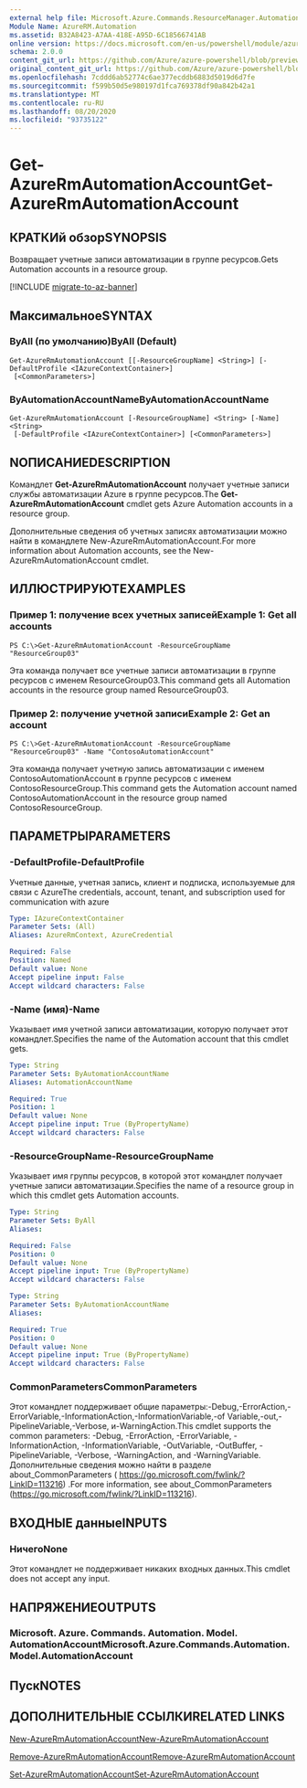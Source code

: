 ```yaml
---
external help file: Microsoft.Azure.Commands.ResourceManager.Automation.dll-Help.xml
Module Name: AzureRM.Automation
ms.assetid: B32A8423-A7AA-418E-A95D-6C18566741AB
online version: https://docs.microsoft.com/en-us/powershell/module/azurerm.automation/get-azurermautomationaccount
schema: 2.0.0
content_git_url: https://github.com/Azure/azure-powershell/blob/preview/src/ResourceManager/Automation/Commands.Automation/help/Get-AzureRmAutomationAccount.md
original_content_git_url: https://github.com/Azure/azure-powershell/blob/preview/src/ResourceManager/Automation/Commands.Automation/help/Get-AzureRmAutomationAccount.md
ms.openlocfilehash: 7cddd6ab52774c6ae377ecddb6883d5019d6d7fe
ms.sourcegitcommit: f599b50d5e980197d1fca769378df90a842b42a1
ms.translationtype: MT
ms.contentlocale: ru-RU
ms.lasthandoff: 08/20/2020
ms.locfileid: "93735122"
---
```

# <span data-ttu-id="8ab88-101">Get-AzureRmAutomationAccount</span><span class="sxs-lookup"><span data-stu-id="8ab88-101">Get-AzureRmAutomationAccount</span></span>

## <span data-ttu-id="8ab88-102">КРАТКИй обзор</span><span class="sxs-lookup"><span data-stu-id="8ab88-102">SYNOPSIS</span></span>
<span data-ttu-id="8ab88-103">Возвращает учетные записи автоматизации в группе ресурсов.</span><span class="sxs-lookup"><span data-stu-id="8ab88-103">Gets Automation accounts in a resource group.</span></span>

[!INCLUDE [migrate-to-az-banner](../../includes/migrate-to-az-banner.md)]

## <span data-ttu-id="8ab88-104">Максимальное</span><span class="sxs-lookup"><span data-stu-id="8ab88-104">SYNTAX</span></span>

### <span data-ttu-id="8ab88-105">ByAll (по умолчанию)</span><span class="sxs-lookup"><span data-stu-id="8ab88-105">ByAll (Default)</span></span>
```
Get-AzureRmAutomationAccount [[-ResourceGroupName] <String>] [-DefaultProfile <IAzureContextContainer>]
 [<CommonParameters>]
```

### <span data-ttu-id="8ab88-106">ByAutomationAccountName</span><span class="sxs-lookup"><span data-stu-id="8ab88-106">ByAutomationAccountName</span></span>
```
Get-AzureRmAutomationAccount [-ResourceGroupName] <String> [-Name] <String>
 [-DefaultProfile <IAzureContextContainer>] [<CommonParameters>]
```

## <span data-ttu-id="8ab88-107">NОПИСАНИЕ</span><span class="sxs-lookup"><span data-stu-id="8ab88-107">DESCRIPTION</span></span>
<span data-ttu-id="8ab88-108">Командлет **Get-AzureRmAutomationAccount** получает учетные записи службы автоматизации Azure в группе ресурсов.</span><span class="sxs-lookup"><span data-stu-id="8ab88-108">The **Get-AzureRmAutomationAccount** cmdlet gets Azure Automation accounts in a resource group.</span></span>

<span data-ttu-id="8ab88-109">Дополнительные сведения об учетных записях автоматизации можно найти в командлете New-AzureRmAutomationAccount.</span><span class="sxs-lookup"><span data-stu-id="8ab88-109">For more information about Automation accounts, see the New-AzureRmAutomationAccount cmdlet.</span></span>

## <span data-ttu-id="8ab88-110">ИЛЛЮСТРИРУЮТ</span><span class="sxs-lookup"><span data-stu-id="8ab88-110">EXAMPLES</span></span>

### <span data-ttu-id="8ab88-111">Пример 1: получение всех учетных записей</span><span class="sxs-lookup"><span data-stu-id="8ab88-111">Example 1: Get all accounts</span></span>
```
PS C:\>Get-AzureRmAutomationAccount -ResourceGroupName "ResourceGroup03"
```

<span data-ttu-id="8ab88-112">Эта команда получает все учетные записи автоматизации в группе ресурсов с именем ResourceGroup03.</span><span class="sxs-lookup"><span data-stu-id="8ab88-112">This command gets all Automation accounts in the resource group named ResourceGroup03.</span></span>

### <span data-ttu-id="8ab88-113">Пример 2: получение учетной записи</span><span class="sxs-lookup"><span data-stu-id="8ab88-113">Example 2: Get an account</span></span>
```
PS C:\>Get-AzureRmAutomationAccount -ResourceGroupName "ResourceGroup03" -Name "ContosoAutomationAccount"
```

<span data-ttu-id="8ab88-114">Эта команда получает учетную запись автоматизации с именем ContosoAutomationAccount в группе ресурсов с именем ContosoResourceGroup.</span><span class="sxs-lookup"><span data-stu-id="8ab88-114">This command gets the Automation account named ContosoAutomationAccount in the resource group named ContosoResourceGroup.</span></span>

## <span data-ttu-id="8ab88-115">ПАРАМЕТРЫ</span><span class="sxs-lookup"><span data-stu-id="8ab88-115">PARAMETERS</span></span>

### <span data-ttu-id="8ab88-116">-DefaultProfile</span><span class="sxs-lookup"><span data-stu-id="8ab88-116">-DefaultProfile</span></span>
<span data-ttu-id="8ab88-117">Учетные данные, учетная запись, клиент и подписка, используемые для связи с Azure</span><span class="sxs-lookup"><span data-stu-id="8ab88-117">The credentials, account, tenant, and subscription used for communication with azure</span></span>

```yaml
Type: IAzureContextContainer
Parameter Sets: (All)
Aliases: AzureRmContext, AzureCredential

Required: False
Position: Named
Default value: None
Accept pipeline input: False
Accept wildcard characters: False
```

### <span data-ttu-id="8ab88-118">-Name (имя)</span><span class="sxs-lookup"><span data-stu-id="8ab88-118">-Name</span></span>
<span data-ttu-id="8ab88-119">Указывает имя учетной записи автоматизации, которую получает этот командлет.</span><span class="sxs-lookup"><span data-stu-id="8ab88-119">Specifies the name of the Automation account that this cmdlet gets.</span></span>

```yaml
Type: String
Parameter Sets: ByAutomationAccountName
Aliases: AutomationAccountName

Required: True
Position: 1
Default value: None
Accept pipeline input: True (ByPropertyName)
Accept wildcard characters: False
```

### <span data-ttu-id="8ab88-120">-ResourceGroupName</span><span class="sxs-lookup"><span data-stu-id="8ab88-120">-ResourceGroupName</span></span>
<span data-ttu-id="8ab88-121">Указывает имя группы ресурсов, в которой этот командлет получает учетные записи автоматизации.</span><span class="sxs-lookup"><span data-stu-id="8ab88-121">Specifies the name of a resource group in which this cmdlet gets Automation accounts.</span></span>

```yaml
Type: String
Parameter Sets: ByAll
Aliases: 

Required: False
Position: 0
Default value: None
Accept pipeline input: True (ByPropertyName)
Accept wildcard characters: False
```

```yaml
Type: String
Parameter Sets: ByAutomationAccountName
Aliases: 

Required: True
Position: 0
Default value: None
Accept pipeline input: True (ByPropertyName)
Accept wildcard characters: False
```

### <span data-ttu-id="8ab88-122">CommonParameters</span><span class="sxs-lookup"><span data-stu-id="8ab88-122">CommonParameters</span></span>
<span data-ttu-id="8ab88-123">Этот командлет поддерживает общие параметры:-Debug,-ErrorAction,-ErrorVariable,-InformationAction,-InformationVariable,-of Variable,-out,-PipelineVariable,-Verbose, и-WarningAction.</span><span class="sxs-lookup"><span data-stu-id="8ab88-123">This cmdlet supports the common parameters: -Debug, -ErrorAction, -ErrorVariable, -InformationAction, -InformationVariable, -OutVariable, -OutBuffer, -PipelineVariable, -Verbose, -WarningAction, and -WarningVariable.</span></span> <span data-ttu-id="8ab88-124">Дополнительные сведения можно найти в разделе about_CommonParameters ( https://go.microsoft.com/fwlink/?LinkID=113216) .</span><span class="sxs-lookup"><span data-stu-id="8ab88-124">For more information, see about_CommonParameters (https://go.microsoft.com/fwlink/?LinkID=113216).</span></span>

## <span data-ttu-id="8ab88-125">ВХОДНЫЕ данные</span><span class="sxs-lookup"><span data-stu-id="8ab88-125">INPUTS</span></span>

### <span data-ttu-id="8ab88-126">Ничего</span><span class="sxs-lookup"><span data-stu-id="8ab88-126">None</span></span>
<span data-ttu-id="8ab88-127">Этот командлет не поддерживает никаких входных данных.</span><span class="sxs-lookup"><span data-stu-id="8ab88-127">This cmdlet does not accept any input.</span></span>

## <span data-ttu-id="8ab88-128">НАПРЯЖЕНИЕ</span><span class="sxs-lookup"><span data-stu-id="8ab88-128">OUTPUTS</span></span>

### <span data-ttu-id="8ab88-129">Microsoft. Azure. Commands. Automation. Model. AutomationAccount</span><span class="sxs-lookup"><span data-stu-id="8ab88-129">Microsoft.Azure.Commands.Automation.Model.AutomationAccount</span></span>

## <span data-ttu-id="8ab88-130">Пуск</span><span class="sxs-lookup"><span data-stu-id="8ab88-130">NOTES</span></span>

## <span data-ttu-id="8ab88-131">ДОПОЛНИТЕЛЬНЫЕ ССЫЛКИ</span><span class="sxs-lookup"><span data-stu-id="8ab88-131">RELATED LINKS</span></span>

[<span data-ttu-id="8ab88-132">New-AzureRmAutomationAccount</span><span class="sxs-lookup"><span data-stu-id="8ab88-132">New-AzureRmAutomationAccount</span></span>](./New-AzureRmAutomationAccount.md)

[<span data-ttu-id="8ab88-133">Remove-AzureRmAutomationAccount</span><span class="sxs-lookup"><span data-stu-id="8ab88-133">Remove-AzureRmAutomationAccount</span></span>](./Remove-AzureRmAutomationAccount.md)

[<span data-ttu-id="8ab88-134">Set-AzureRmAutomationAccount</span><span class="sxs-lookup"><span data-stu-id="8ab88-134">Set-AzureRmAutomationAccount</span></span>](./Set-AzureRmAutomationAccount.md)



